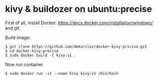 # kivy & buildozer on ubuntu:precise

First of all, install Docker: https://docs.docker.com/installation/windows/ and git.

Build image:

```
$ git clone https://github.com/dmkurilov/docker-kivy-pricise.git
$ cd docker-kivy-precise
$ sudo docker build -t kivy:v1 .
```

Now run container 
```
$ sudo docker run -it --name kivy kivy:v1 /bin/bash

